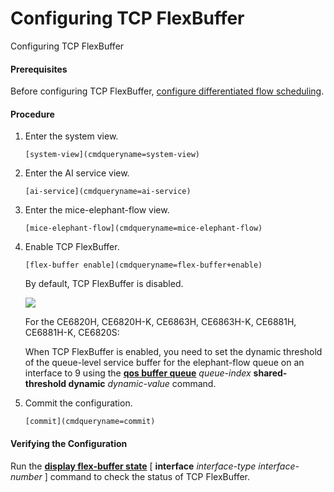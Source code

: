 Configuring TCP FlexBuffer
==========================

Configuring TCP FlexBuffer

#### Prerequisites

Before configuring TCP FlexBuffer, [configure differentiated flow scheduling](galaxy_ai_dpp_cfg_0013.html).


#### Procedure

1. Enter the system view.
   
   
   ```
   [system-view](cmdqueryname=system-view)
   ```
2. Enter the AI service view.
   
   
   ```
   [ai-service](cmdqueryname=ai-service)
   ```
3. Enter the mice-elephant-flow view.
   
   
   ```
   [mice-elephant-flow](cmdqueryname=mice-elephant-flow)
   ```
4. Enable TCP FlexBuffer.
   
   
   ```
   [flex-buffer enable](cmdqueryname=flex-buffer+enable)
   ```
   
   By default, TCP FlexBuffer is disabled.
   
   ![](public_sys-resources/note_3.0-en-us.png) 
   
   For the CE6820H, CE6820H-K, CE6863H, CE6863H-K, CE6881H, CE6881H-K, CE6820S:
   
   When TCP FlexBuffer is enabled, you need to set the dynamic threshold of the queue-level service buffer for the elephant-flow queue on an interface to 9 using the **[**qos buffer queue**](cmdqueryname=qos+buffer+queue)** *queue-index* **shared-threshold dynamic** *dynamic-value* command.
5. Commit the configuration.
   
   
   ```
   [commit](cmdqueryname=commit)
   ```

#### Verifying the Configuration

Run the **[**display flex-buffer state**](cmdqueryname=display+flex-buffer+state)** [ **interface** *interface-type interface-number* ] command to check the status of TCP FlexBuffer.